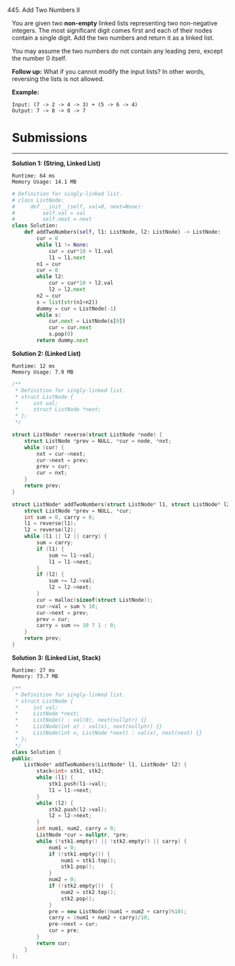 445. Add Two Numbers II

You are given two **non-empty** linked lists representing two non-negative integers. The most significant digit comes first and each of their nodes contain a single digit. Add the two numbers and return it as a linked list.

You may assume the two numbers do not contain any leading zero, except the number 0 itself.

**Follow up:**
What if you cannot modify the input lists? In other words, reversing the lists is not allowed.

**Example:**
```
Input: (7 -> 2 -> 4 -> 3) + (5 -> 6 -> 4)
Output: 7 -> 8 -> 0 -> 7
```

# Submissions
---
**Solution 1: (String, Linked List)**
```
Runtime: 64 ms
Memory Usage: 14.1 MB
```
```python
# Definition for singly-linked list.
# class ListNode:
#     def __init__(self, val=0, next=None):
#         self.val = val
#         self.next = next
class Solution:
    def addTwoNumbers(self, l1: ListNode, l2: ListNode) -> ListNode:
        cur = 0
        while l1 != None:
            cur = cur*10 + l1.val
            l1 = l1.next
        n1 = cur
        cur = 0
        while l2:
            cur = cur*10 + l2.val
            l2 = l2.next
        n2 = cur
        s = list(str(n1+n2))
        dummy = cur = ListNode(-1)
        while s:
            cur.next = ListNode(s[0])
            cur = cur.next
            s.pop(0)
        return dummy.next 
```

**Solution 2: (Linked List)**
```
Runtime: 12 ms
Memory Usage: 7.9 MB
```
```c
/**
 * Definition for singly-linked list.
 * struct ListNode {
 *     int val;
 *     struct ListNode *next;
 * };
 */

struct ListNode* reverse(struct ListNode *node) {
    struct ListNode *prev = NULL, *cur = node, *nxt;
    while (cur) {
        nxt = cur->next;
        cur->next = prev;
        prev = cur;
        cur = nxt;
    }
    return prev;
}

struct ListNode* addTwoNumbers(struct ListNode* l1, struct ListNode* l2){
    struct ListNode *prev = NULL, *cur;
    int sum = 0, carry = 0;
    l1 = reverse(l1);
    l2 = reverse(l2);
    while (l1 || l2 || carry) {
        sum = carry;
        if (l1) {
            sum += l1->val;
            l1 = l1->next;
        }
        if (l2) {
            sum += l2->val;
            l2 = l2->next;
        }
        cur = malloc(sizeof(struct ListNode));
        cur->val = sum % 10;
        cur->next = prev;
        prev = cur;
        carry = sum >= 10 ? 1 : 0;
    }
    return prev;
}
```

**Solution 3: (Linked List, Stack)**
```
Runtime: 27 ms
Memory: 73.7 MB
```
```c++
/**
 * Definition for singly-linked list.
 * struct ListNode {
 *     int val;
 *     ListNode *next;
 *     ListNode() : val(0), next(nullptr) {}
 *     ListNode(int x) : val(x), next(nullptr) {}
 *     ListNode(int x, ListNode *next) : val(x), next(next) {}
 * };
 */
class Solution {
public:
    ListNode* addTwoNumbers(ListNode* l1, ListNode* l2) {
        stack<int> stk1, stk2;
        while (l1) {
            stk1.push(l1->val);
            l1 = l1->next;
        }
        while (l2) {
            stk2.push(l2->val);
            l2 = l2->next;
        }
        int num1, num2, carry = 0;
        ListNode *cur = nullptr, *pre;
        while (!stk1.empty() || !stk2.empty() || carry) {
            num1 = 0;
            if (!stk1.empty()) {
                num1 = stk1.top();
                stk1.pop();
            }
            num2 = 0;
            if (!stk2.empty())  {
                num2 = stk2.top();
                stk2.pop();
            }
            pre = new ListNode((num1 + num2 + carry)%10);
            carry = (num1 + num2 + carry)/10;
            pre->next = cur;
            cur = pre;          
        }
        return cur;
    }
};
```
